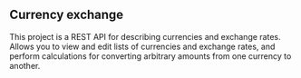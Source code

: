 ## Currency exchange
This project is a REST API for describing currencies and exchange rates. Allows you to view and edit lists of currencies and exchange rates, 
and perform calculations for converting arbitrary amounts from one currency to another.
